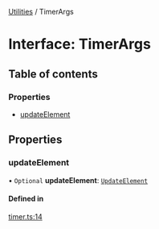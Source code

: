 [Utilities](../README.md) / TimerArgs

# Interface: TimerArgs

## Table of contents

### Properties

- [updateElement](TimerArgs.md#updateelement)

## Properties

### updateElement

• `Optional` **updateElement**: [`UpdateElement`](../README.md#updateelement)

#### Defined in

[timer.ts:14](https://github.com/noobiept/utilities/blob/6610913/source/timer.ts#L14)

